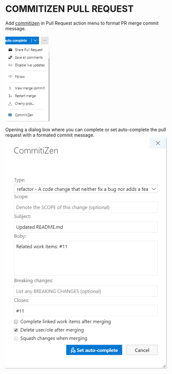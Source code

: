# COMMITIZEN PULL REQUEST

Add [commitizen](https://github.com/commitizen) in Pull Request action menu to format PR merge commit message.

![menu](doc/assets/menu.png)  

Opening a dialog box where you can complete or set auto-complete the pull request with a formated commit message.  
![extension](doc/assets/extension.png)
